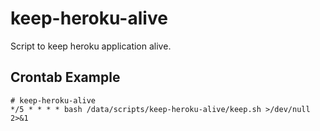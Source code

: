# keep-heroku-alive

Script to keep heroku application alive.

## Crontab Example

```plain
# keep-heroku-alive
*/5 * * * * bash /data/scripts/keep-heroku-alive/keep.sh >/dev/null 2>&1
```
